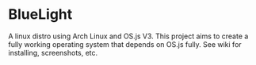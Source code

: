 # BlueLight

A linux distro using Arch Linux and OS.js V3. This project aims to create a fully working operating system that depends on OS.js fully. See wiki for installing, screenshots, etc.

